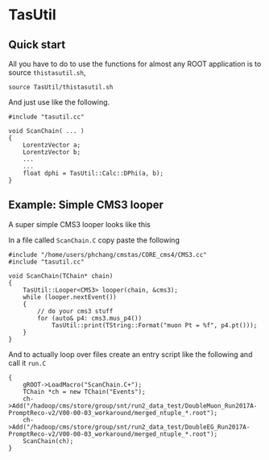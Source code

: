 # TasUtil

## Quick start

All you have to do to use the functions for almost any ROOT application is to source ```thistasutil.sh```,

    source TasUtil/thistasutil.sh


And just use like the following.

    #include "tasutil.cc"

    void ScanChain( ... )
    {
        LorentzVector a;
        LorentzVector b;
        ...
        ...
        float dphi = TasUtil::Calc::DPhi(a, b);
    }

## Example: Simple CMS3 looper

A super simple CMS3 looper looks like this

In a file called ```ScanChain.C``` copy paste the following

    #include "/home/users/phchang/cmstas/CORE_cms4/CMS3.cc"
    #include "tasutil.cc"

    void ScanChain(TChain* chain)
    {
        TasUtil::Looper<CMS3> looper(chain, &cms3);
        while (looper.nextEvent())
        {
            // do your cms3 stuff
            for (auto& p4: cms3.mus_p4())
                TasUtil::print(TString::Format("muon Pt = %f", p4.pt()));
        }
    }

And to actually loop over files create an entry script like the following and call it ```run.C```


    {
        gROOT->LoadMacro("ScanChain.C+");
        TChain *ch = new TChain("Events");
        ch->Add("/hadoop/cms/store/group/snt/run2_data_test/DoubleMuon_Run2017A-PromptReco-v2/V00-00-03_workaround/merged_ntuple_*.root");
        ch->Add("/hadoop/cms/store/group/snt/run2_data_test/DoubleEG_Run2017A-PromptReco-v2/V00-00-03_workaround/merged_ntuple_*.root");
        ScanChain(ch);
    }


